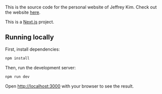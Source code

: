 This is the source code for the personal website of Jeffrey Kim. Check out the website [here](https://jeffjohn3.github.io/).

This is a [Next.js](https://nextjs.org/) project.

## Running locally

First, install dependencies:

```bash
npm install
```

Then, run the development server:

```bash
npm run dev
```

Open [http://localhost:3000](http://localhost:3000) with your browser to see the result.
